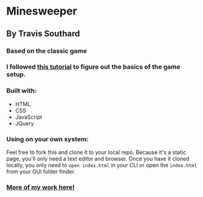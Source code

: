 # Minesweeper
## By Travis Southard
### Based on the classic game

### I followed [this tutorial](https://www.youtube.com/watch?v=W0No1JDc6vE) to figure out the basics of the game setup.

### Built with:
- HTML
- CSS
- JavaScript
- JQuery

### Using on your own system:
Feel free to fork this and clone it to your local repo.
Because it's a static page, you'll only need a text editor and browser.
Once you have it cloned locally, you only need to `open index.html` in your CLI or open the `index.html` from your GUI folder finder.

### [More of my work here!](https://travissouthard.github.io/)